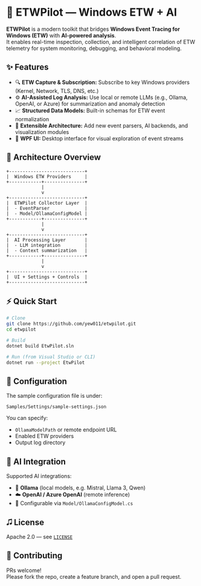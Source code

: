 # 🧐 ETWPilot — Windows ETW + AI

**ETWPilot** is a modern toolkit that bridges **Windows Event Tracing for Windows (ETW)** with **AI-powered analysis**.  
It enables real-time inspection, collection, and intelligent correlation of ETW telemetry for system monitoring, debugging, and behavioral modeling.

## ✨ Features
- 🔍 **ETW Capture & Subscription:** Subscribe to key Windows providers (Kernel, Network, TLS, DNS, etc.)
- ⚙️ **AI-Assisted Log Analysis:** Use local or remote LLMs (e.g., Ollama, OpenAI, or Azure) for summarization and anomaly detection
- 📈 **Structured Data Models:** Built-in schemas for ETW event normalization
- 🧩 **Extensible Architecture:** Add new event parsers, AI backends, and visualization modules
- 🫰 **WPF UI:** Desktop interface for visual exploration of event streams

## 🧰 Architecture Overview
```
+----------------------------+
|  Windows ETW Providers     |
+------------+---------------+
             |
             v
+----------------------------+
|  ETWPilot Collector Layer  |
|  - EventParser             |
|  - Model/OllamaConfigModel |
+------------+---------------+
             |
             v
+----------------------------+
|  AI Processing Layer       |
|  - LLM integration         |
|  - Context summarization   |
+------------+---------------+
             |
             v
+----------------------------+
|  UI + Settings + Controls  |
+----------------------------+
```

## ⚡️ Quick Start
```bash
# Clone
git clone https://github.com/yew011/etwpilot.git
cd etwpilot

# Build
dotnet build EtwPilot.sln

# Run (from Visual Studio or CLI)
dotnet run --project EtwPilot
```

## 🧩 Configuration
The sample configuration file is under:
```
Samples/Settings/sample-settings.json
```
You can specify:
- `OllamaModelPath` or remote endpoint URL  
- Enabled ETW providers  
- Output log directory  

## 🧐 AI Integration
Supported AI integrations:
- 🧉 **Ollama** (local models, e.g. Mistral, Llama 3, Qwen)
- ☁️ **OpenAI / Azure OpenAI** (remote inference)
- 🔧 Configurable via `Model/OllamaConfigModel.cs`

## 🎜 License
Apache 2.0 — see [`LICENSE`](./LICENSE)

## 🤝 Contributing
PRs welcome!  
Please fork the repo, create a feature branch, and open a pull request.
